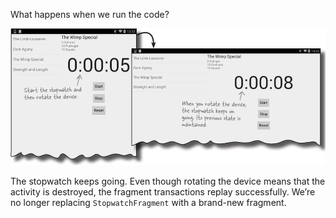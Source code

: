 What happens when we run the code?

![](.guides/img/44.png)

The stopwatch keeps going. Even though rotating the device means that the activity is destroyed, the fragment transactions replay successfully. We’re no longer replacing `StopwatchFragment` with a brand-new fragment.
